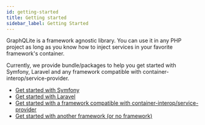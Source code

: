 ```yaml
---
id: getting-started
title: Getting started
sidebar_label: Getting Started
---
```


GraphQLite is a framework agnostic library. You can use it in any PHP project as long as you know how to
inject services in your favorite framework's container.

Currently, we provide bundle/packages to help you get started with Symfony, Laravel and any framework compatible
with container-interop/service-provider.

- [Get started with Symfony](symfony-bundle.md)
- [Get started with Laravel](laravel-package.md)
- [Get started with a framework compatible with container-interop/service-provider](universal_service_providers.md)
- [Get started with another framework (or no framework)](other_frameworks.md)
